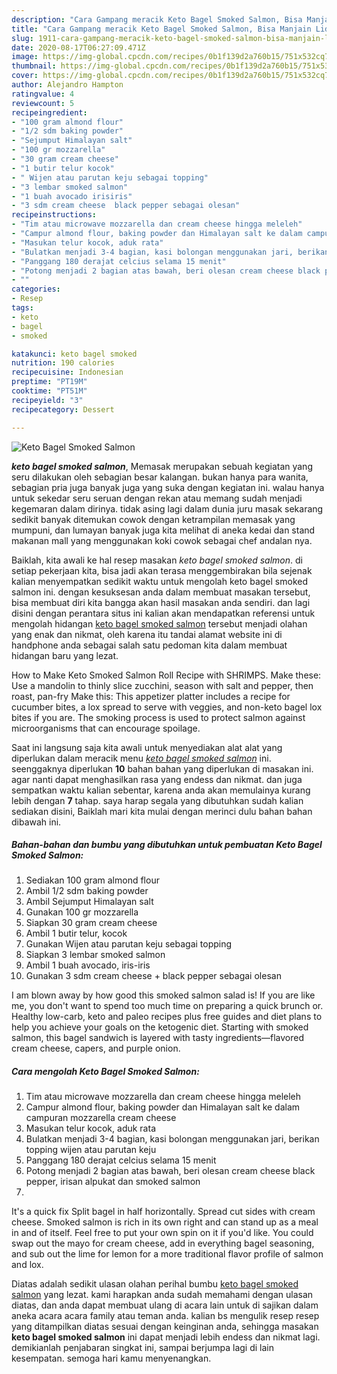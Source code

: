 ```yaml
---
description: "Cara Gampang meracik Keto Bagel Smoked Salmon, Bisa Manjain Lidah"
title: "Cara Gampang meracik Keto Bagel Smoked Salmon, Bisa Manjain Lidah"
slug: 1911-cara-gampang-meracik-keto-bagel-smoked-salmon-bisa-manjain-lidah
date: 2020-08-17T06:27:09.471Z
image: https://img-global.cpcdn.com/recipes/0b1f139d2a760b15/751x532cq70/keto-bagel-smoked-salmon-foto-resep-utama.jpg
thumbnail: https://img-global.cpcdn.com/recipes/0b1f139d2a760b15/751x532cq70/keto-bagel-smoked-salmon-foto-resep-utama.jpg
cover: https://img-global.cpcdn.com/recipes/0b1f139d2a760b15/751x532cq70/keto-bagel-smoked-salmon-foto-resep-utama.jpg
author: Alejandro Hampton
ratingvalue: 4
reviewcount: 5
recipeingredient:
- "100 gram almond flour"
- "1/2 sdm baking powder"
- "Sejumput Himalayan salt"
- "100 gr mozzarella"
- "30 gram cream cheese"
- "1 butir telur kocok"
- " Wijen atau parutan keju sebagai topping"
- "3 lembar smoked salmon"
- "1 buah avocado irisiris"
- "3 sdm cream cheese  black pepper sebagai olesan"
recipeinstructions:
- "Tim atau microwave mozzarella dan cream cheese hingga meleleh"
- "Campur almond flour, baking powder dan Himalayan salt ke dalam campuran mozzarella cream cheese"
- "Masukan telur kocok, aduk rata"
- "Bulatkan menjadi 3-4 bagian, kasi bolongan menggunakan jari, berikan topping wijen atau parutan keju"
- "Panggang 180 derajat celcius selama 15 menit"
- "Potong menjadi 2 bagian atas bawah, beri olesan cream cheese black pepper, irisan alpukat dan smoked salmon"
- ""
categories:
- Resep
tags:
- keto
- bagel
- smoked

katakunci: keto bagel smoked 
nutrition: 190 calories
recipecuisine: Indonesian
preptime: "PT19M"
cooktime: "PT51M"
recipeyield: "3"
recipecategory: Dessert

---
```



![Keto Bagel Smoked Salmon](https://img-global.cpcdn.com/recipes/0b1f139d2a760b15/751x532cq70/keto-bagel-smoked-salmon-foto-resep-utama.jpg)

<b><i>keto bagel smoked salmon</i></b>, Memasak merupakan sebuah kegiatan yang seru dilakukan oleh sebagian besar kalangan. bukan hanya para wanita, sebagian pria juga banyak juga yang suka dengan kegiatan ini. walau hanya untuk sekedar seru seruan dengan rekan atau memang sudah menjadi kegemaran dalam dirinya. tidak asing lagi dalam dunia juru masak sekarang sedikit banyak ditemukan cowok dengan ketrampilan memasak yang mumpuni, dan lumayan banyak juga kita melihat di aneka kedai dan stand makanan mall yang menggunakan koki cowok sebagai chef andalan nya.

Baiklah, kita awali ke hal resep masakan <i>keto bagel smoked salmon</i>. di setiap pekerjaan kita, bisa jadi akan terasa menggembirakan bila sejenak kalian menyempatkan sedikit waktu untuk mengolah keto bagel smoked salmon ini. dengan kesuksesan anda dalam membuat masakan tersebut, bisa membuat diri kita bangga akan hasil masakan anda sendiri. dan lagi disini dengan perantara situs ini kalian akan mendapatkan referensi untuk mengolah hidangan <u>keto bagel smoked salmon</u> tersebut menjadi olahan yang enak dan nikmat, oleh karena itu tandai alamat website ini di handphone anda sebagai salah satu pedoman kita dalam membuat hidangan baru yang lezat.

How to Make Keto Smoked Salmon Roll Recipe with SHRIMPS. Make these: Use a mandolin to thinly slice zucchini, season with salt and pepper, then roast, pan-fry Make this: This appetizer platter includes a recipe for cucumber bites, a lox spread to serve with veggies, and non-keto bagel lox bites if you are. The smoking process is used to protect salmon against microorganisms that can encourage spoilage.


Saat ini langsung saja kita awali untuk menyediakan alat alat yang diperlukan dalam meracik menu <u><i>keto bagel smoked salmon</i></u> ini. seenggaknya diperlukan <b>10</b> bahan bahan yang diperlukan di masakan ini. agar nanti dapat menghasilkan rasa yang endess dan nikmat. dan juga sempatkan waktu kalian sebentar, karena anda akan memulainya kurang lebih dengan <b>7</b> tahap. saya harap segala yang dibutuhkan sudah kalian sediakan disini, Baiklah mari kita mulai dengan merinci dulu bahan bahan dibawah ini.

<!--inarticleads1-->

##### Bahan-bahan dan bumbu yang dibutuhkan untuk pembuatan Keto Bagel Smoked Salmon:

1. Sediakan 100 gram almond flour
1. Ambil 1/2 sdm baking powder
1. Ambil Sejumput Himalayan salt
1. Gunakan 100 gr mozzarella
1. Siapkan 30 gram cream cheese
1. Ambil 1 butir telur, kocok
1. Gunakan  Wijen atau parutan keju sebagai topping
1. Siapkan 3 lembar smoked salmon
1. Ambil 1 buah avocado, iris-iris
1. Gunakan 3 sdm cream cheese + black pepper sebagai olesan


I am blown away by how good this smoked salmon salad is! If you are like me, you don&#39;t want to spend too much time on preparing a quick brunch or. Healthy low-carb, keto and paleo recipes plus free guides and diet plans to help you achieve your goals on the ketogenic diet. Starting with smoked salmon, this bagel sandwich is layered with tasty ingredients—flavored cream cheese, capers, and purple onion. 

<!--inarticleads2-->

##### Cara mengolah Keto Bagel Smoked Salmon:

1. Tim atau microwave mozzarella dan cream cheese hingga meleleh
1. Campur almond flour, baking powder dan Himalayan salt ke dalam campuran mozzarella cream cheese
1. Masukan telur kocok, aduk rata
1. Bulatkan menjadi 3-4 bagian, kasi bolongan menggunakan jari, berikan topping wijen atau parutan keju
1. Panggang 180 derajat celcius selama 15 menit
1. Potong menjadi 2 bagian atas bawah, beri olesan cream cheese black pepper, irisan alpukat dan smoked salmon
1. 


It&#39;s a quick fix Split bagel in half horizontally. Spread cut sides with cream cheese. Smoked salmon is rich in its own right and can stand up as a meal in and of itself. Feel free to put your own spin on it if you&#39;d like. You could swap out the mayo for cream cheese, add in everything bagel seasoning, and sub out the lime for lemon for a more traditional flavor profile of salmon and lox. 

Diatas adalah sedikit ulasan olahan perihal bumbu <u>keto bagel smoked salmon</u> yang lezat. kami harapkan anda sudah memahami dengan ulasan diatas, dan anda dapat membuat ulang di acara lain untuk di sajikan dalam aneka acara acara family atau teman anda. kalian bs mengulik resep resep yang ditampilkan diatas sesuai dengan keinginan anda, sehingga masakan <b>keto bagel smoked salmon</b> ini dapat menjadi lebih endess dan nikmat lagi. demikianlah penjabaran singkat ini, sampai berjumpa lagi di lain kesempatan. semoga hari kamu menyenangkan.
